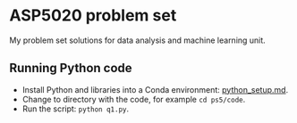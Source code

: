 # ASP5020 problem set

My problem set solutions for data analysis and machine learning unit.

## Running Python code

* Install Python and libraries into a Conda environment: [python_setup.md](python_setup.md).
* Change to directory with the code, for example `cd ps5/code`.
* Run the script: `python q1.py`.
